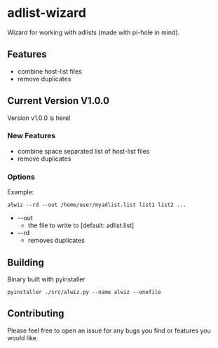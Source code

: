 # adlist-wizard
Wizard for working with adlists (made with pi-hole in mind).

## Features
- combine host-list files
- remove duplicates

## Current Version V1.0.0
Version v1.0.0 is here!

### New Features
- combine space separated list of host-list files
- remove duplicates

### Options
Example:
```commandline
alwiz --rd --out /home/user/myadlist.list list1 list2 ...
```
- --out
  - the file to write to \[default: adlist.list]
- --rd
  - removes duplicates


## Building
Binary built with pyinstaller
```commandline
pyinstaller ./src/alwiz.py --name alwiz --onefile
```


## Contributing
Please feel free to open an issue for any bugs you find or
features you would like.
